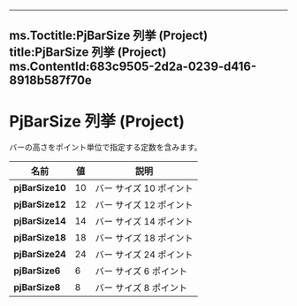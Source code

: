 

---
ms.Toctitle:PjBarSize 列挙 (Project)
title:PjBarSize 列挙 (Project)
ms.ContentId:683c9505-2d2a-0239-d416-8918b587f70e
---
# PjBarSize 列挙 (Project)




バーの高さをポイント単位で指定する定数を含みます。

|**名前**|**値**|**説明**|
|---|---|---|
|**pjBarSize10**|10|バー サイズ 10 ポイント|
|**pjBarSize12**|12|バー サイズ 12 ポイント|
|**pjBarSize14**|14|バー サイズ 14 ポイント|
|**pjBarSize18**|18|バー サイズ 18 ポイント|
|**pjBarSize24**|24|バー サイズ 24 ポイント|
|**pjBarSize6**|6|バー サイズ 6 ポイント|
|**pjBarSize8**|8|バー サイズ 8 ポイント|




